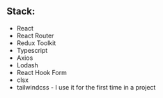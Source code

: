<h2>Stack:</h2>

<ul>
  <li>React</li>
  <li>React Router</li>
  <li>Redux Toolkit</li>
  <li>Typescript</li>
  <li>Axios</li>
  <li>Lodash</li>
  <li>React Hook Form</li>
  <li>clsx</li>
  <li>tailwindcss - I use it for the first time in a project</li>
</ul>
